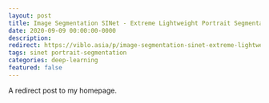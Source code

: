 ```yaml
---
layout: post
title: Image Segmentation SINet - Extreme Lightweight Portrait Segmentation - Paper Explaination and Coding Implementation
date: 2020-09-09 00:00:00-0000
description: 
redirect: https://viblo.asia/p/image-segmentation-sinet-extreme-lightweight-portrait-segmentation-sinet-paper-explaination-and-coding-implementation-ORNZq1MeZ0n
tags: sinet portrait-segmentation
categories: deep-learning
featured: false
---
```


A redirect post to my homepage.
